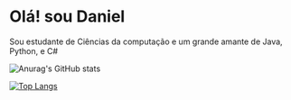 # Olá! sou Daniel
Sou estudante de Ciências da computação e um grande amante de Java, Python, e C#

![Anurag's GitHub stats](https://github-readme-stats.vercel.app/api?username=HDS0219&show_icons=true&theme=tokyonight)

[![Top Langs](https://github-readme-stats.vercel.app/api/top-langs/?username=HDS0219&layout=donut&theme=tokyonight)](https://github.com/anuraghazra/github-readme-stats)

